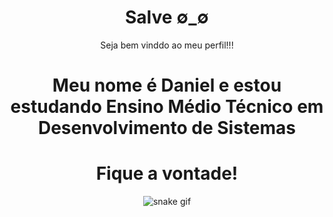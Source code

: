 <h1 align="center"> Salve ∅_∅ </h1>

<div align="center">
 
  <p>Seja bem vinddo ao meu perfil!!!</p>
 <h1> Meu nome é Daniel e estou estudando Ensino Médio Técnico em Desenvolvimento de Sistemas </h1>
 <h1>Fique a vontade!</h1>
  
![snake gif](https://github.com/fanilinho22/fanilinho22/blob/output/github-contribution-grid-snake.svg)
</div>
